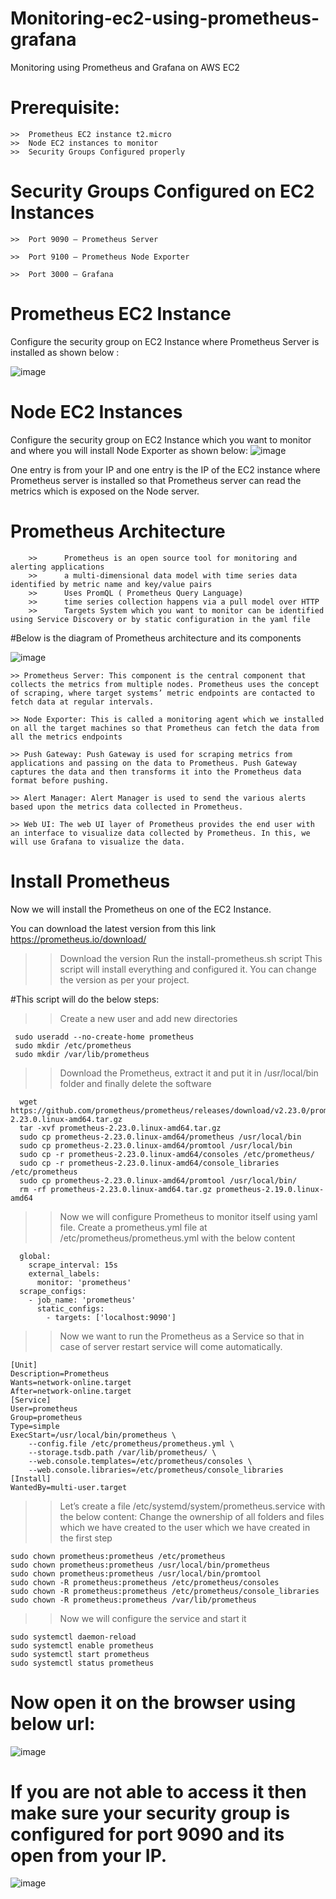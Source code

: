 # Monitoring-ec2-using-prometheus-grafana

Monitoring using Prometheus and Grafana on AWS EC2
# Prerequisite:

    >>  Prometheus EC2 instance t2.micro 
    >>  Node EC2 instances to monitor
    >>  Security Groups Configured properly

# Security Groups Configured on EC2 Instances
    >>  Port 9090 — Prometheus Server

    >>  Port 9100 — Prometheus Node Exporter

    >>  Port 3000 — Grafana

# Prometheus EC2 Instance
  Configure the security group on EC2 Instance where Prometheus Server is installed as shown below :
  
 ![image](https://user-images.githubusercontent.com/84037413/125496703-c4810f49-9314-400e-be1c-ffe98a929927.png)



# Node EC2 Instances
  Configure the security group on EC2 Instance which you want to monitor and where you will install Node Exporter as shown below:
![image](https://user-images.githubusercontent.com/84037413/125496739-c257b4f5-a246-43df-9c32-043c1f4e8173.png)

  One entry is from your IP and one entry is the IP of the EC2 instance where Prometheus server is installed so that Prometheus server can read the metrics which is exposed on the Node server.


# Prometheus Architecture
        >>      Prometheus is an open source tool for monitoring and alerting applications
        >>      a multi-dimensional data model with time series data identified by metric name and key/value pairs
        >>      Uses PromQL ( Prometheus Query Language)
        >>      time series collection happens via a pull model over HTTP
        >>      Targets System which you want to monitor can be identified using Service Discovery or by static configuration in the yaml file

#Below is the diagram of Prometheus architecture and its components

![image](https://user-images.githubusercontent.com/84037413/125496782-57484707-b211-4e1c-a2ec-36088aa364ce.png)


    >> Prometheus Server: This component is the central component that collects the metrics from multiple nodes. Prometheus uses the concept of scraping, where target systems’ metric endpoints are contacted to fetch data at regular intervals.

    >> Node Exporter: This is called a monitoring agent which we installed on all the target machines so that Prometheus can fetch the data from all the metrics endpoints

    >> Push Gateway: Push Gateway is used for scraping metrics from applications and passing on the data to Prometheus. Push Gateway captures the data and then transforms it into the Prometheus data format before pushing.

    >> Alert Manager: Alert Manager is used to send the various alerts based upon the metrics data collected in Prometheus.

    >> Web UI: The web UI layer of Prometheus provides the end user with an interface to visualize data collected by Prometheus. In this, we will use Grafana to visualize the data.

Install Prometheus
==================

Now we will install the Prometheus on one of the EC2 Instance.

You can download the latest version from this link https://prometheus.io/download/

  >>  Download the version
  >>  Run the install-prometheus.sh script
  >>  This script will install everything and configured it. You can change the version as per your project.

#This script will do the below steps:

  >>  Create a new user and add new directories
 ```
  sudo useradd --no-create-home prometheus
  sudo mkdir /etc/prometheus
  sudo mkdir /var/lib/prometheus
 ```
  >>  Download the Prometheus, extract it and put it in /usr/local/bin folder and finally delete the software
  
```
  wget  https://github.com/prometheus/prometheus/releases/download/v2.23.0/prometheus-2.23.0.linux-amd64.tar.gz
  tar -xvf prometheus-2.23.0.linux-amd64.tar.gz
  sudo cp prometheus-2.23.0.linux-amd64/prometheus /usr/local/bin
  sudo cp prometheus-2.23.0.linux-amd64/promtool /usr/local/bin
  sudo cp -r prometheus-2.23.0.linux-amd64/consoles /etc/prometheus/
  sudo cp -r prometheus-2.23.0.linux-amd64/console_libraries /etc/prometheus
  sudo cp prometheus-2.23.0.linux-amd64/promtool /usr/local/bin/
  rm -rf prometheus-2.23.0.linux-amd64.tar.gz prometheus-2.19.0.linux-amd64
```
  >>  Now we will configure Prometheus to monitor itself using yaml file. Create a prometheus.yml file at /etc/prometheus/prometheus.yml with the below content

```
  global:
    scrape_interval: 15s
    external_labels:
      monitor: 'prometheus'
  scrape_configs:
    - job_name: 'prometheus'
      static_configs:
        - targets: ['localhost:9090']
```
  >>  Now we want to run the Prometheus as a Service so that in case of server restart service will come automatically.
```
[Unit]
Description=Prometheus
Wants=network-online.target
After=network-online.target
[Service]
User=prometheus
Group=prometheus
Type=simple
ExecStart=/usr/local/bin/prometheus \
    --config.file /etc/prometheus/prometheus.yml \
    --storage.tsdb.path /var/lib/prometheus/ \
    --web.console.templates=/etc/prometheus/consoles \
    --web.console.libraries=/etc/prometheus/console_libraries
[Install]
WantedBy=multi-user.target
```
  >>  Let’s create a file /etc/systemd/system/prometheus.service with the below content:
  >>  Change the ownership of all folders and files which we have created to the user which we have created in the first step
```
sudo chown prometheus:prometheus /etc/prometheus
sudo chown prometheus:prometheus /usr/local/bin/prometheus
sudo chown prometheus:prometheus /usr/local/bin/promtool
sudo chown -R prometheus:prometheus /etc/prometheus/consoles
sudo chown -R prometheus:prometheus /etc/prometheus/console_libraries
sudo chown -R prometheus:prometheus /var/lib/prometheus
```
  >>  Now we will configure the service and start it
```
sudo systemctl daemon-reload
sudo systemctl enable prometheus
sudo systemctl start prometheus
sudo systemctl status prometheus
```

# Now open it on the browser using below url:

![image](https://user-images.githubusercontent.com/84037413/125498275-25e6f46d-3335-4f35-95a5-3f90b5d0b1af.png)

# If you are not able to access it then make sure your security group is configured for port 9090 and its open from your IP.
![image](https://user-images.githubusercontent.com/84037413/125498357-0dde9a2d-68b4-438c-bb0b-a5889250a931.png)





